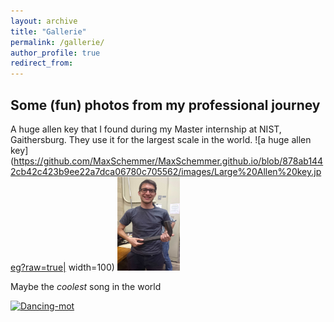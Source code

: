 ```yaml
---
layout: archive
title: "Gallerie"
permalink: /gallerie/
author_profile: true
redirect_from:
---
```


Some (fun) photos from my professional journey
-----

A huge allen key that I found during my Master internship at NIST, Gaithersburg. They use it for the largest scale in the world.
![a huge allen key](https://github.com/MaxSchemmer/MaxSchemmer.github.io/blob/878ab1442cb42c423b9ee22a7dca06780c705562/images/Large%20Allen%20key.jpeg?raw=true| width=100)
 <img src="images/Large Allen key.jpeg" alt="Large allen key" style="width:100px;height:150px;"> 



Maybe the *coolest* song in the world

[![Dancing-mot]({https://github.com/MaxSchemmer/MaxSchemmer.github.io/blob/878ab1442cb42c423b9ee22a7dca06780c705562/images/dancing_mot.jpg})]({https://github.com/MaxSchemmer/MaxSchemmer.github.io/blob/8617fbf537633cf2e8612bfd6363c5e1581f69b4/images/dancingMOT.mp4} "Dancing Cesium MOT")
